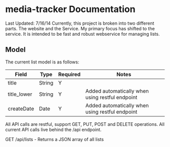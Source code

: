media-tracker Documentation
=============
Last Updated: 7/16/14
Currently, this project is broken into two different parts. The website and the Service. My primary focus has shifted to the service. It is intended to be fast and robust webservice for managing lists.

## Model
The current list model is as follows:

| Field | Type | Required | Notes |
|-------|------|----------|-------|
|title | String |  Y     |       |
|title_lower| String | Y  | Added automatically when using restful endpoint |
|createDate | Date | Y    | Added automatically when using restful endpoint |




All API calls are restful, support GET, PUT, POST and DELETE operations. All current API calls live behind the /api endpoint.




GET /api/lists - Returns a JSON array of all lists
